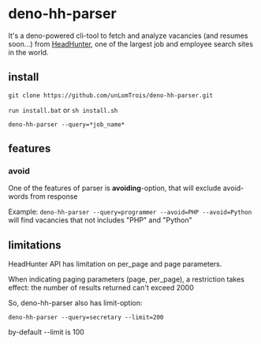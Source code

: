 # deno-hh-parser
It's a deno-powered cli-tool to fetch and analyze vacancies (and resumes soon...) from [HeadHunter](https://hh.ru/), one of the largest job and employee search sites in the world. 

## install
```git clone https://github.com/unLomTrois/deno-hh-parser.git```

```run install.bat``` or ```sh install.sh```

```deno-hh-parser --query=*job_name*```

## features
### avoid
One of the features of parser is **avoiding**-option, that will exclude avoid-words from response 

Example:
```deno-hh-parser --query=programmer --avoid=PHP --avoid=Python```
will find vacancies that not includes "PHP" and "Python"

## limitations
HeadHunter API has limitation on per_page and page parameters.

When indicating paging parameters (page, per_page), a restriction takes effect: the number of results returned can't exceed 2000

So, deno-hh-parser also has limit-option:

```deno-hh-parser --query=secretary --limit=200```

by-default --limit is 100


